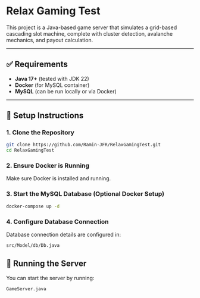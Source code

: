 # Relax Gaming Test

This project is a Java-based game server that simulates a grid-based cascading slot machine, complete with cluster detection, avalanche mechanics, and payout calculation.

---

## ✅ Requirements

- **Java 17+** (tested with JDK 22)
- **Docker** (for MySQL container)
- **MySQL** (can be run locally or via Docker)

---

## 🧰 Setup Instructions

### 1. Clone the Repository
```bash
git clone https://github.com/Ramin-JFR/RelaxGamingTest.git
cd RelaxGamingTest
```

### 2. Ensure Docker is Running
Make sure Docker is installed and running.

### 3. Start the MySQL Database (Optional Docker Setup)

```bash
docker-compose up -d
```

### 4. Configure Database Connection
Database connection details are configured in:

```
src/Model/db/Db.java
```

## 🚀 Running the Server

You can start the server by running:

```
GameServer.java
```
